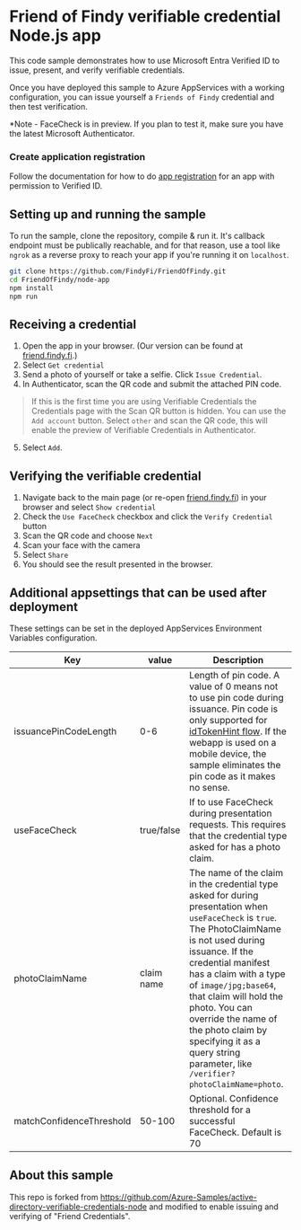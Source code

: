 # Friend of Findy verifiable credential Node.js app

This code sample demonstrates how to use Microsoft Entra Verified ID to issue, present, and verify verifiable credentials.

Once you have deployed this sample to Azure AppServices with a working configuration, you can issue yourself a `Friends of Findy` credential and then test verification. 

*Note - FaceCheck is in preview. If you plan to test it, make sure you have the latest Microsoft Authenticator.

### Create application registration
Follow the documentation for how to do [app registration](https://learn.microsoft.com/en-us/entra/verified-id/verifiable-credentials-configure-issuer#configure-the-verifiable-credentials-app) for an app with permission to Verified ID.

## Setting up and running the sample
To run the sample, clone the repository, compile & run it. It's callback endpoint must be publically reachable, and for that reason, use a tool like `ngrok` as a reverse proxy to reach your app if you're running it on `localhost`.

```sh
git clone https://github.com/FindyFi/FriendOfFindy.git
cd FriendOfFindy/node-app
npm install
npm run
```

## Receiving a credential
1. Open the app in your browser. (Our version can be found at [friend.findy.fi](https://friend.findy.fi/).)
2. Select `Get credential`
3. Send a photo of yourself or take a selfie. Click `Issue Credential`.
4. In Authenticator, scan the QR code and submit the attached PIN code.
> If this is the first time you are using Verifiable Credentials the Credentials page with the Scan QR button is hidden. You can use the `Add account` button. Select `other` and scan the QR code, this will enable the preview of Verifiable Credentials in Authenticator.
5. Select `Add`.

## Verifying the verifiable credential
1. Navigate back to the main page (or re-open [friend.findy.fi](https://friend.findy.fi/)) in your browser and select `Show credential`
2. Check the `Use FaceCheck` checkbox and click the `Verify Credential` button
3. Scan the QR code and choose `Next`
4. Scan your face with the camera
4. Select `Share`
5. You should see the result presented in the browser.

## Additional appsettings that can be used after deployment

These settings can be set in the deployed AppServices Environment Variables configuration. 

| Key | value | Description |
|------|--------|--------|
| issuancePinCodeLength | 0-6 | Length of pin code. A value of 0 means not to use pin code during issuance. Pin code is only supported for [idTokenHint flow](https://learn.microsoft.com/en-us/entra/verified-id/how-to-use-quickstart). If the webapp is used on a mobile device, the sample eliminates the pin code as it makes no sense. |
| useFaceCheck | true/false | If to use FaceCheck during presentation requests. This requires that the credential type asked for has a photo claim. |
| photoClaimName | claim name | The name of the claim in the credential type asked for during presentation when `useFaceCheck` is `true`. The PhotoClaimName is not used during issuance. If the credential manifest has a claim with a type of `image/jpg;base64`, that claim will hold the photo. You can override the name of the photo claim by specifying it as a query string parameter, like `/verifier?photoClaimName=photo`. |
| matchConfidenceThreshold | 50-100 | Optional. Confidence threshold for a successful FaceCheck. Default is 70 |

## About this sample

This repo is forked from https://github.com/Azure-Samples/active-directory-verifiable-credentials-node and modified to enable issuing and verifying of "Friend Credentials".

